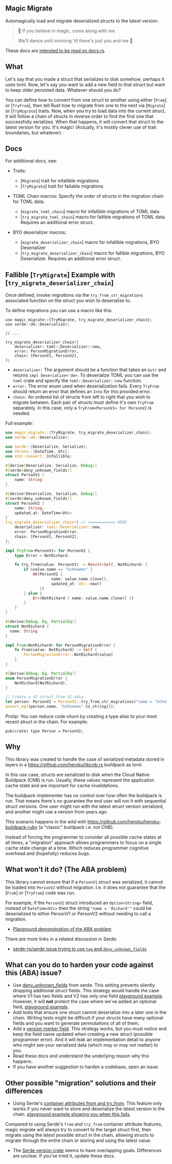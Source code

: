 ## Magic Migrate

Automagically load and migrate deserialized structs to the latest version.

> 🎵 If you believe in magic, come along with me
>
> We'll dance until morning 'til there's just you and me 🎵
>

These docs are [intended to be read on docs.rs](https://docs.rs/magic_migrate/latest/magic_migrate/).

## What

Let's say that you made a struct that serializes to disk somehow; perhaps it uses toml. Now, let's say you want to add a new field to that struct but want to keep older persisted data. Whatever should you do?

You can define how to convert from one struct to another using either [`From`] or [`TryFrom`], then tell Rust how to migrate from one to the next via [`Migrate`] or [`TryMigrate`] traits. Now, when you try to load data into the current struct, it will follow a chain of structs in reverse order to find the first one that successfully serializes. When that happens, it will convert that struct to the latest version for you. It's magic! (Actually, it's mostly clever use of trait boundaries, but whatever).

## Docs

For additional docs, see:

- Traits:
    - [`Migrate`] trait for infallible migrations
    - [`TryMigrate`] trait for failable migrations

- TOML Chain macros: Specify the order of structs in the migration chain for TOML data.
    - [`migrate_toml_chain`] macro for infallible migrations of TOML data
    - [`try_migrate_toml_chain`] macro for fallible migrations of TOML data. Requires an additional error struct.

- BYO deserializer macros:
    - [`migrate_deserializer_chain`] macro for infallible migrations, BYO Deserializer
    - [`try_migrate_deserializer_chain`] macro for fallible migrations, BYO Deserializer. Requires an additional error struct.

## Fallible [`TryMigrate`] Example with [`try_migrate_deserializer_chain`]

Once defined, invoke migrations via the `try_from_str_migrations` associated function on the struct you wish to deserialize to.

To define migrations you can use a macro like this:

```ignore
use magic_migrate::{TryMigrate, try_migrate_deserializer_chain};
use serde::de::Deserializer;

// ...

try_migrate_deserializer_chain!(
    deserializer: toml::Deserializer::new,
    error: PersonMigrationError,
    chain: [PersonV1, PersonV2],
);
```

- `deserializer:` The argument should be a function that takes an `&str` and returns `impl Deserialize<'de>`. To deserialize TOML you can use the `toml` crate and specify the `toml::Deserializer::new` function.
- `error:` The error enum used when deserialization fails. Every `TryFrom` should return an error that defines an `Into` for this provided error.
- `chain:` An ordered list of structs from left to right that you wish to migrate between. Each pair of structs must define it's own `TryFrom` separately. In this case, only a `TryFrom<PersonV1> for PersonV2` is needed.

Full example:

```rust
use magic_migrate::{TryMigrate, try_migrate_deserializer_chain};
use serde::de::Deserializer;

use serde::{Deserialize, Serialize};
use chrono::{DateTime, Utc};
use std::convert::Infallible;

#[derive(Deserialize, Serialize, Debug)]
#[serde(deny_unknown_fields)]
struct PersonV1 {
    name: String
}

#[derive(Deserialize, Serialize, Debug)]
#[serde(deny_unknown_fields)]
struct PersonV2 {
    name: String,
    updated_at: DateTime<Utc>
}
try_migrate_deserializer_chain!( // <=========== HERE
    deserializer: toml::Deserializer::new,
    error: PersonMigrationError,
    chain: [PersonV1, PersonV2],
);

impl TryFrom<PersonV1> for PersonV2 {
    type Error = NotRichard;

    fn try_from(value: PersonV1) -> Result<Self, NotRichard> {
        if &value.name == "Schneems" {
            Ok(PersonV2 {
                    name: value.name.clone(),
                    updated_at: Utc::now()
               })
        } else {
            Err(NotRichard { name: value.name.clone() })
        }
    }
}

#[derive(Debug, Eq, PartialEq)]
struct NotRichard {
  name: String
}

impl From<NotRichard> for PersonMigrationError {
    fn from(value: NotRichard) -> Self {
        PersonMigrationError::NotRichard(value)
    }
}

#[derive(Debug, Eq, PartialEq)]
enum PersonMigrationError {
    NotRichard(NotRichard),
}

// Create a V2 struct from V1 data
let person: PersonV2 = PersonV2::try_from_str_migrations("name = 'Schneems'").unwrap().unwrap();
assert_eq!(person.name, "Schneems".to_string());
```

Protip: You can reduce code churn by creating a type alias to your most recent struct in the chain. For example:

```ignore
pub(crate) type Person = PersonV2;
```

## Why

This library was created to handle the case of serialized metadata stored in layers in a <https://github.com/heroku/libcnb.rs> buildpack as toml.

In this use case, structs are serialized to disk when the Cloud Native Buildpack (CNB) is run. Usually, these values represent the application cache state and are important for cache invalidations.

The buildpack implementer has no control over how often the buildpack is run. That means there's no guarantee the end user will run it with sequential struct versions. One user might run with the latest struct version serialized, and another might use a version from years ago.

This scenario happens in the wild with <https://github.com/heroku/heroku-buildpack-ruby> (a "classic" buildpack i.e. not CNB).

Instead of forcing the programmer to consider all possible cache states at all times, a "migration" approach allows programmers to focus on a single cache state change at a time. Which reduces programmer cognitive overhead and (hopefully) reduces bugs.

## What won't it do? (The ABA problem)

This library cannot ensure that if a `PersonV1` struct was serialized, it cannot be loaded into `PersonV2` without migration. I.e. it does not guarantee that the [`From`] or [`TryFrom`] code was run.

For example, if the `PersonV2` struct introduced an `Option<String>` field, instead of `DateTime<Utc>` then the string `"name = 'Richard'"` could be deserialized to either PersonV1 or PersonV2 without needing to call a migration.

- [Playground demonstration of the ABA problem](https://play.rust-lang.org/?version=stable&mode=debug&edition=2021&gist=e26033d3c8c3c34414fe594674f6d053)

There are more links in a related discussion in Serde:

- [serde-rs/serde issue trying to use `tag` and `deny_unknown_fields`](https://github.com/serde-rs/serde/issues/2666)

## What can you do to harden your code against this (ABA) issue?

- Use [deny_unknown_fields](https://serde.rs/container-attrs.html) from serde. This setting prevents silently dropping additional struct fields. This strategy would handle the case where V1 has two fields and V2 has only one field [playground example](https://play.rust-lang.org/?version=stable&mode=debug&edition=2021&gist=75c6f06234e1d64aea7b37c448321abf). However, it will **not** protect the case where we've added an optional field, [playground example](https://play.rust-lang.org/?version=stable&mode=debug&edition=2021&gist=47dde9f52b0c5114ef28f35bb019969c).
- Add tests that ensure one struct cannot deserialize into a later one in the chain. Writing tests might be difficult if your structs have many optional fields and you want to generate permutations of all of them.
- Add a [version marker field](https://stackoverflow.com/a/77700752/147390). This strategy works, but you must notice and keep the field name updated when creating a new struct (possible programmer error). And it will leak an implementation detail to anyone who might see your serialized data (which may or may not matter) to you.
- Read these docs and understand the underlying reason why this happens.
- If you have another suggestion to harden a codebase, open an issue.

## Other possible "migration" solutions and their differences

- Using Serde's [container attributes from and try_from](https://serde.rs/container-attrs.html). This feature only works if you never want to store and deserialize the latest version in the chain. [playground example showing you when this fails](https://play.rust-lang.org/?version=stable&mode=debug&edition=2021&gist=b6ea1cd054bab5d7df62a04cbd7c6284).

Compared to using Serde's `from` and `try_from` container attribute features, magic migrate will always try to convert to the target struct first, then migrate using the latest possible struct in the chain, allowing structs to migrate through the entire chain or storing and using the latest value.

- The [Serde version crate](https://docs.rs/serde-version/latest/serde_version/) seems to have overlapping goals. Differences are unclear. If you've tried it, update these docs.
